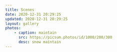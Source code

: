 ```yaml
---
title: Scenes
date: 2020-12-31 20:29:25
updated: 2020-12-31 20:29:25
layout: gallery
photos: 
    - caption: maintain
      src: https://picsum.photos/id/1000/200/300
      desc: snow maintain
---
```

